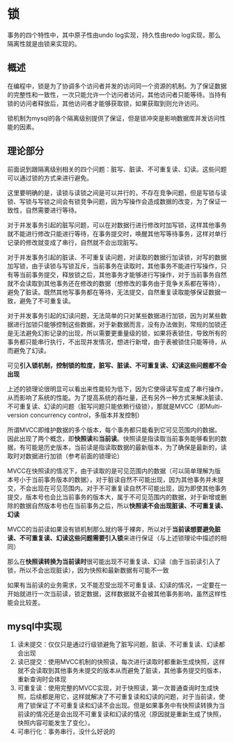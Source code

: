 # 锁

事务的四个特性中，其中原子性由undo log实现，持久性由redo log实现，那么隔离性就是由锁来实现的。

## 概述

在编程中，锁是为了协调多个访问者并发的访问同一个资源的机制。为了保证数据的完整性和一致性，一次只能允许一个访问者访问，其他访问者只能等待。当持有锁的访问者释放后，其他访问者才能够获取锁，如果获取到则允许访问。

锁机制为mysql的各个隔离级别提供了保证，但是锁冲突是影响数据库并发访问性能的因素。

## 理论部分

前面说到跟隔离级别相关的四个问题：脏写、脏读、不可重复读、幻读。这些问题可以通过锁的方式来进行避免。

这里要明确的是，读锁与读锁之间是可以并行的，不存在竞争问题，但是写锁与读锁、写锁与写锁之间会有锁竞争问题，因为写操作会造成数据的改变，为了保证一致性，自然需要进行等待。

对于并发事务引起的脏写问题，可以在对数据行进行修改时加写锁，这样其他事务就不能进行修改只能进行等待，在事务提交时，唤醒其他写等待事务，这样对单行记录的修改就变成了串行，自然就不会出现脏写。

对于并发事务引起的脏读、不可重复读问题，对读取的数据行加读锁，对写的数据加写锁，由于读锁与写锁互斥，当前事务在读取时，其他事务不能进行写操作，只有等当前事务提交，释放锁之后，其他事务才能够进行写操作，对于当前事务自然就不会读取到其他事务还在修改的数据（想修改的事务由于竞争关系都在等待），避免了脏读。既然其他写事务都在等待，无法提交，自然重复读取能够保证数据一致，避免了不可重复读。

对于并发事务引起的幻读问题，无法简单的只对某些数据进行加锁，因为对某些数据进行加锁只能够控制这些数据，对于新数据而言，没有办法做到，常规的加锁还是无法避免幻影记录的出现，所以需要更重量级的锁，如果将表锁住，导致所有的事务都只能串行执行，不出现并发情况，想进行新增，由于表被锁住只能等待，从而避免了幻读。

可见**引入锁机制，控制锁的粒度，脏写、脏读、不可重复读、幻读这些问题都不会出现**

上述的锁理论很明显可以看出来性能较为低下，因为它使得读写变成了串行操作，从而影响了系统的性能。为了提高系统的吞吐量，还有另外一种方式来解决脏读、不可重复读、幻读的问题（脏写问题只能依赖行级锁），那就是MVCC（即Multi-version concurrency control，多版本并发控制）

所谓MVCC即维护数据的多个版本，每个事务都只能看到它可见范围内的数据。因此出现了两个概念，即**快照读**和**当前读**。快照读是指读取当前事务能够看到的数据，有可能是历史版本，当前读是指读取数据的最新版本，为了确保是最新的，读取时对数据进行加锁（参考前面的锁理论）

MVCC在快照读的情况下，由于读取的是可见范围内的数据（可以简单理解为版本号小于当前事务版本的数据），对于脏读自然不可能出现，因为其他事务并未提交，不会出现在可见范围内。对于不可重复读自然不可能出现，因为即使其他事务提交，版本号也会比当前事务的版本大，属于不可见范围内的数据，对于新增或删除的数据自然版本号也在当前事务之后，所以**快照读不会出现脏读、不可重复读、幻读**

MVCC的当前读如果没有锁机制那么就约等于裸奔，所以对于**当前读想要避免脏读、不可重复读、幻读这些问题需要引入锁**来进行保证（与上述锁理论中描述的相同）

那么在**快照读转换为当前读时**很可能出现不可重复读、幻读（由于当前读引入了锁，所以不会出现脏读），因为快照和最新数据有可能不一致

如果有当前读的业务需求，又不能忍受出现不可重复读、幻读的情况，一定要在一开始就进行一次当前读，锁定数据，这样数据就不会被其他事务影响，虽然这样性能会比较差。

## mysql中实现

1. 读未提交：仅仅只是通过行级锁避免了脏写问题，脏读、不可重复读、幻读都会出现
2. 读已提交：使用MVCC机制的快照读，每次进行读取时都重新生成快照，这样就不会读取到其他事务未提交的版本从而避免了脏读，其他事务提交的版本，重新查询时会体现
3. 可重复读：使用完整的MVCC实现，对于快照读，第一次普通查询时生成快照，后续都是用它，这样就解决了不可重复读和幻读的问题，对于当前读，使用了锁保证了不可重复读和幻读不会出现。但是如果事务中有快照读转换为当前读的情况还是会出现不可重复读和幻读的情况（原因就是重新生成了快照，快照内容可能发生了变化）。
4. 可串行化：事务串行，没什么好说的

